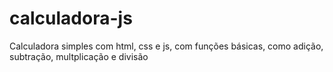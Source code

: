 # calculadora-js
 Calculadora simples com html, css e js, com funções básicas, como adição, subtração, multplicação e divisão
